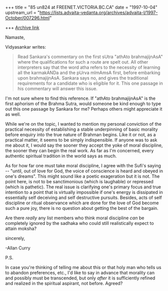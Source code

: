+++
title = "85 un824 at FREENET.VICTORIA.BC.CA"
date = "1997-10-04"
upstream_url = "https://lists.advaita-vedanta.org/archives/advaita-l/1997-October/007296.html"

+++
[Archive link](https://lists.advaita-vedanta.org/archives/advaita-l/1997-October/007296.html)

Namaste,

Vidyasankar writes:

>Read Sankara's commentary on the first sUtra "athAto brahmajijnAsA" where
>the qualifications for such a route are spelt out. All other interpreters
>say that the word atha refers to the necessity of learning all the
>karmakANDa and the pUrva mImAmsA first, before embarking upon
>brahmajijnAsA. Sankara says no, and gives the traditional requirements for
>a candidate who is eligible for it. This one passage in his commentary
>will answer this issue.
>

I'm not sure where to find this reference. If "athAto brahmajijnAsA" is the
first aphorism of the Brahma Sutra, would someone be kind enough to type
out this one passage by Sankara for me? Perhaps others might appreciate it
as well.

While we're on the topic, I wanted to mention my personal conviction of the
practical necessity of establishing a stable underpinning of basic morality
before enquiry into the true nature of Brahman begins. Like it or not,
as a practical matter, it seems to be simply indispensible. If anyone was
to ask me about it, I would say the sooner they accept the yoke of moral
discipline, the sooner they can begin the real work. As far as I'm
concerned, every authentic spiritual tradition in the world says as much.

As for how far one must take moral discipline, I agree with the Sufi's saying
-- "until, out of love for God, the voice of conscience is heard and obeyed
in one's dreams". This might sound like a poetic exageration but it is not.
The point here, is not to be sanctimonious (which is laughable) or
repressed (which is pathetic). The real issue is clarifying one's primary
focus and true intention to a point that is virtually impossible if one's
energy is dissipated in essentially self deceiving and self destructive
pursuits. Besides, acts of self discipline or ritual observance which are
done for the love of God become such a pure joy, there is no question about
getting the best of the bargain.

Are there *really* any list members who think moral discipline *can* be
completely ignored by the sadhaka who could still realistically expect
to attain moksha?

sincerely,

-Allan Curry

P.S.

In case you're thinking of telling me about this or that holy man who tells
us to abandon preferences, etc., I'd like to say in advance that morality
can and possibly must be transcended, but only *after* it is sufficiently
refined and realized in the spiritual aspirant, not before. Agreed?

